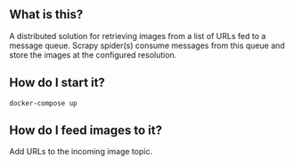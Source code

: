 ## What is this?

A distributed solution for retrieving images from a list of URLs fed to a 
message queue. Scrapy spider(s) consume messages from this queue and 
store the images at the configured resolution.

## How do I start it?
`docker-compose up`

## How do I feed images to it?
Add URLs to the incoming image topic.
